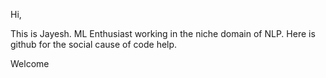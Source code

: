 Hi,

This is Jayesh. ML Enthusiast working in the niche domain of NLP.
Here is github for the social cause of code help. 


Welcome
